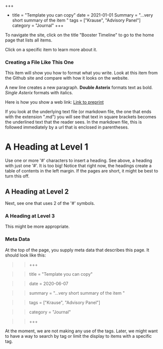 +++
+ title = "Template you can copy"
date = 2021-01-01
Summary = "...very short summary of the item "
tags = ["Krause", "Advisory Panel"]
category = "Journal"
+++

To navigate the site, click on the title "Booster Timeline" to go to the home page that lists all items. 

Click on a specific item to learn more about it. 

### Creating a File Like This One 
This item will show you how to format what you write. Look at this item from the Github site and compare with how it looks on the website. 

A new line creates a new paragraph. **Double Asterix** formats text as bold. *Single Asterix* formats with italics. 

Here is how you show a web link: [Link to preprint](https://www.medrxiv.org/content/10.1101/2021.08.06.21261707v3)

If you look at the underlying text file (or markdown file, the one that ends with the extension ".md") you will see that text in square brackets becomes the underlined text that the reader sees. In the markdown file, this is followed immediately by a url that is enclosed in parentheses. 

# A Heading at Level 1

Use one or more '#' characters to insert a heading. See above, a heading with just one '#'. It is too big! Notice that right now, the headings create a table of contents in the left margin. If the pages are short, it might be best to turn this off. 
 
## A Heading at Level 2 

Next, see one that uses 2 of the '#' symbols.  

### A Heading at Level 3 

This might be more appropriate. 
 
### Meta Data 

At the top of the page, you supply meta data that describes this page. It should look like this: 

>> +++

>> title = "Template you can copy"

>> date = 2020-06-07

>> summary = "...very short summary of the item "

>> tags = ["Krause", "Advisory Panel"]

>> category = "Journal"

>> +++

At the moment, we are not making any use of the tags. Later, we might want to have a way to search by tag or limit the display to items with a specific tag. 


